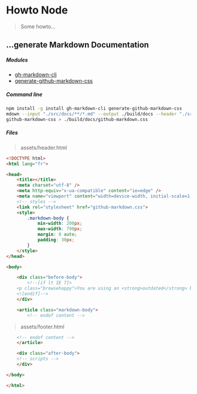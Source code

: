 # Howto Node

> Some howto...

## ...generate Markdown Documentation

##### Modules

- [gh-markdown-cli](https://github.com/millermedeiros/gh-markdown-cli)
- [generate-github-markdown-css](https://github.com/sindresorhus/generate-github-markdown-css)

##### Command line

```bash
npm install -g install gh-markdown-cli generate-github-markdown-css
mdown --input "./src/docs/**/*.md" --output ./build/docs --header "./src/docs/assets/header.html" --footer "./src/docs/assets/footer.html"
github-markdown-css > ./build/docs/github-markdown.css
```

##### Files

> assets/header.html

```html
<!DOCTYPE html>
<html lang="fr">

<head>
    <title></title>
    <meta charset="utf-8" />
    <meta http-equiv="x-ua-compatible" content="ie=edge" />
    <meta name="viewport" content="width=device-width, initial-scale=1, minimum-scale=1, maximum-scale=1, user-scalable=no" />
    <!-- styles -->
    <link rel="stylesheet" href="github-markdown.css">
    <style>
        .markdown-body {
            min-width: 200px;
            max-width: 790px;
            margin: 0 auto;
            padding: 30px;
        }
    </style>
</head>

<body>

    <div class="before-body">
        <!--[if lt IE 7]>
    <p class="browsehappy">You are using an <strong>outdated</strong> browser. Please <a href="http://browsehappy.com/">upgrade your browser</a> to improve your experience.</p>
    <![endif]-->
    </div>

    <article class="markdown-body">
        <!-- endof content -->
```

> assets/footer.html

```html
    <!-- endof content -->
    </article>

    <div class="after-body">
    <!-- scripts -->
    </div>

</body>

</html>
```
